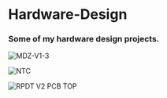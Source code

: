 # Hardware-Design
### Some of my hardware design projects.

![MDZ-V1-3](https://user-images.githubusercontent.com/29917546/98164822-87d68f00-1eed-11eb-80ec-f88851a3cbd0.JPG)


![NTC](https://user-images.githubusercontent.com/29917546/98164859-96bd4180-1eed-11eb-97ad-9fcca252d241.jpg)


![RPDT V2 PCB TOP](https://user-images.githubusercontent.com/29917546/98164900-ab013e80-1eed-11eb-9561-cbb90ddc38bb.jpg)



